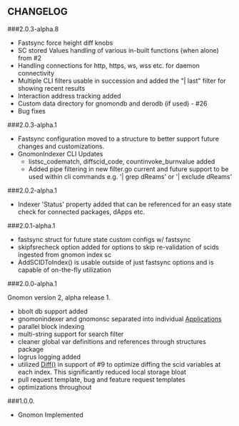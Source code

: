 ## CHANGELOG

###2.0.3-alpha.8

* Fastsync force height diff knobs
* SC stored Values handling of various in-built functions (when alone) from #2
* Handling connections for http, https, ws, wss etc. for daemon connectivity
* Multiple CLI filters usable in succession and added the "| last" filter for showing recent results
* Interaction address tracking added
* Custom data directory for gnomondb and derodb (if used) - #26
* Bug fixes

###2.0.3-alpha.1

* Fastsync configuration moved to a structure to better support future changes and customizations.
* GnomonIndexer CLI Updates
    * listsc_codematch, diffscid_code, countinvoke_burnvalue added
    * Added pipe filtering in new filter.go current and future support to be used within cli commands e.g. '| grep dReams' or '| exclude dReams'

###2.0.2-alpha.1

* Indexer 'Status' property added that can be referenced for an easy state check for connected packages, dApps etc.

###2.0.1-alpha.1

* fastsync struct for future state custom configs w/ fastsync
* skipfsrecheck option added for options to skip re-validation of scids ingested from gnomon index sc
* AddSCIDToIndex() is usable outside of just fastsync options and is capable of on-the-fly utilization

###2.0.0-alpha.1

Gnomon version 2, alpha release 1.

* bbolt db support added
* gnomonindexer and gnomonsc separated into individual [Applications](https://github.com/civilware/Gnomon/tree/main/cmd)
* parallel block indexing
* multi-string support for search filter
* cleaner global var definitions and references through structures package
* logrus logging added
* utilized [Diff()](https://github.com/deroproject/graviton/blob/master/diff_tree.go#L26) in support of #9 to optimize diffing the scid variables at each index. This significantly reduced local storage bloat
* pull request template, bug and feature request templates
* optimizations throughout

###1.0.0.

* Gnomon Implemented